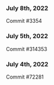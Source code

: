 ### July 8th, 2022

Commit #3354

### July 5th, 2022

Commit #314353


### July 4th, 2022

Commit #72281
